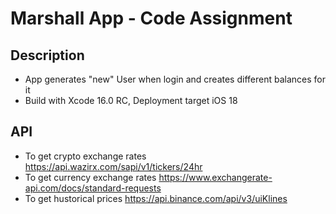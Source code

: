 # Marshall App - Code Assignment

## Description
- App generates "new" User when login and creates different balances for it
- Build with Xcode 16.0 RC, Deployment target iOS 18

## API
- To get crypto exchange rates https://api.wazirx.com/sapi/v1/tickers/24hr
- To get currency exchange rates https://www.exchangerate-api.com/docs/standard-requests
- To get hustorical prices https://api.binance.com/api/v3/uiKlines
